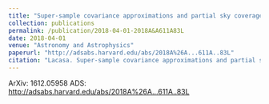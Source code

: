 ```yaml
---
title: "Super-sample covariance approximations and partial sky coverage"
collection: publications
permalink: /publication/2018-04-01-2018A&A611A83L
date: 2018-04-01
venue: "Astronomy and Astrophysics"
paperurl: "http://adsabs.harvard.edu/abs/2018A%26A...611A..83L"
citation: "Lacasa. Super-sample covariance approximations and partial sky coverage. Astronomy and Astrophysics, 611:, Apr 2018"
---
```


ArXiv: 1612.05958
ADS: http://adsabs.harvard.edu/abs/2018A%26A...611A..83L
